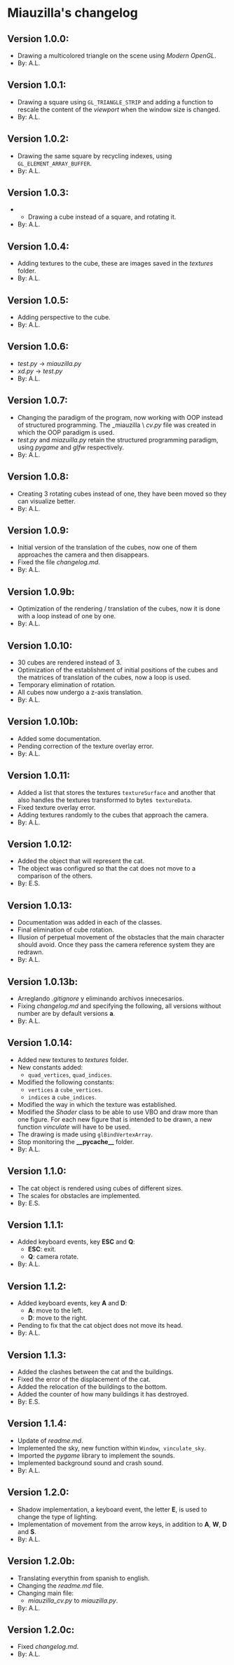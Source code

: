 # Miauzilla's changelog

## Version 1.0.0:
-   Drawing a multicolored triangle on the scene using _Modern OpenGL_.
-   By: A.L.

## Version 1.0.1:
-   Drawing a square using `GL_TRIANGLE_STRIP` and adding a function to rescale the content of the _viewport_ when the window size is changed.
-   By: A.L.

## Version 1.0.2:
-   Drawing the same square by recycling indexes, using `GL_ELEMENT_ARRAY_BUFFER`.
-   By: A.L.

## Version 1.0.3:
-   - Drawing a cube instead of a square, and rotating it.
-   By: A.L.

## Version 1.0.4:
-   Adding textures to the cube, these are images saved in the _textures_ folder.
-   By: A.L.

## Version 1.0.5:
-   Adding perspective to the cube.
-   By: A.L.

## Version 1.0.6:
-   _test.py_ -> _miauzilla.py_
-   _xd.py_ -> _test.py_
-   By: A.L.

## Version 1.0.7:
-   Changing the paradigm of the program, now working with OOP instead of structured programming. The _miauzilla \ _cv.py_ file was created in which the OOP paradigm is used.
-   _test.py_ and _miazuilla.py_ retain the structured programming paradigm, using _pygame_ and _glfw_ respectively.
-   By: A.L.

## Version 1.0.8:
-   Creating 3 rotating cubes instead of one, they have been moved so they can visualize better.
-   By: A.L.

## Version 1.0.9:
-   Initial version of the translation of the cubes, now one of them approaches the camera and then disappears.
- Fixed the file _changelog.md_.
-   By: A.L.

## Version 1.0.9b:
-   Optimization of the rendering / translation of the cubes, now it is done with a loop instead of one by one.
-   By: A.L.

## Version 1.0.10:
-   30 cubes are rendered instead of 3.
-   Optimization of the establishment of initial positions of the cubes and the matrices of translation of the cubes, now a loop is used.
-   Temporary elimination of rotation.
-   All cubes now undergo a z-axis translation.
-   By: A.L.

## Version 1.0.10b:
-   Added some documentation.
-   Pending correction of the texture overlay error.
-   By: A.L.

## Version 1.0.11:
-   Added a list that stores the textures `textureSurface` and another that also handles the textures transformed to bytes` textureData`.
-   Fixed texture overlay error.
-   Adding textures randomly to the cubes that approach the camera.
-   By: A.L.

## Version 1.0.12:
-   Added the object that will represent the cat.
-   The object was configured so that the cat does not move to a comparison of the others.
-   By: E.S.

## Version 1.0.13:
-   Documentation was added in each of the classes.
-   Final elimination of cube rotation.
-   Illusion of perpetual movement of the obstacles that the main character should avoid. Once they pass the camera reference system they are redrawn.
-   By: A.L.

## Version 1.0.13b:
-   Arreglando _.gitignore_ y eliminando archivos innecesarios.
-   Fixing _changelog.md_ and specifying the following, all versions without number are by default versions **a**.
-   By: A.L.

## Version 1.0.14:
-   Added new textures to _textures_ folder.
-   New constants added:
    -   `quad_vertices`, `quad_indices`.
-   Modified the following constants:
    -   `vertices` a `cube_vertices`.
    -   `indices` a `cube_indices`.
-   Modified the way in which the texture was established.
-   Modified the _Shader_ class to be able to use VBO and draw more than one figure. For each new figure that is intended to be drawn, a new function _vinculate_ will have to be used.
-   The drawing is made using `glBindVertexArray`.
- Stop monitoring the __\_\_pycache\_\___ folder.
-   By: A.L.

## Version 1.1.0:
-   The cat object is rendered using cubes of different sizes.
-   The scales for obstacles are implemented.
-   By: E.S. 

## Version 1.1.1:
-   Added keyboard events, key **ESC** and **Q**:
    -   **ESC**: exit.
    -   **Q**: camera rotate.
- By: A.L.

## Version 1.1.2:
-   Added keyboard events, key **A** and **D**:
    -   **A**: move to the left.
    -   **D**: move to the right.
-   Pending to fix that the cat object does not move its head.
- By: A.L.

## Version 1.1.3:
-   Added the clashes between the cat and the buildings.
-   Fixed the error of the displacement of the cat.
-   Added the relocation of the buildings to the bottom.
-   Added the counter of how many buildings it has destroyed.
-   By: E.S.

## Version 1.1.4:
-   Update of _readme.md_.
-   Implemented the sky, new function within `Window`,` vinculate_sky`.
-   Imported the _pygame_ library to implement the sounds.
-   Implemented background sound and crash sound.
-   By: A.L.

## Version 1.2.0:
-   Shadow implementation, a keyboard event, the letter **E**, is used to change the type of lighting.
-   Implementation of movement from the arrow keys, in addition to **A**, **W**, **D** and **S**.
-   By: A.L.

## Version 1.2.0b:
-   Translating everythin from spanish to english.
-   Changing the _readme.md_ file.
-   Changing main file:
    - _miauzilla\_cv.py_ to _miauzilla.py_.
-   By: A.L.

## Version 1.2.0c:
-   Fixed _changelog.md_.
-   By: A.L.